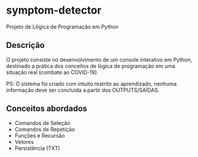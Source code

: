 # symptom-detector
Projeto de Lógica de Programação em Python

## Descrição
O projeto consiste no desenvolvimento de um console interativo em Python, destinado a prática dos conceitos de lógica de programação em uma situação real (combate ao COVID-19).

PS: O sistema foi criado com intuito restrito ao aprendizado, nenhuma informação deve ser concluida a partir dos OUTPUTS/SAÍDAS.

## Conceitos abordados
- Comandos de Seleção
- Comandos de Repetição
- Funções e Recursão
- Vetores
- Persistência (TXT)
